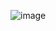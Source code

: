 ![image](https://user-images.githubusercontent.com/92549277/160010424-37502675-2878-43e6-b3dd-daa1e484015d.png)
